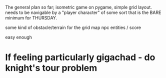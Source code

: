 
The general plan so far;
isometric game on pygame, simple grid layout.
needs to be navigable by a "player character" of some sort
that is the BARE minimum for THURSDAY.

some kind of obstacle/terrain for the grid map
npc entities / score

easy enough

# If feeling particularly gigachad - do knight's tour problem
